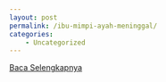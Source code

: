 ```yaml
---
layout: post
permalink: /ibu-mimpi-ayah-meninggal/
categories:
    - Uncategorized
---
```


[Baca Selengkapnya](/05)